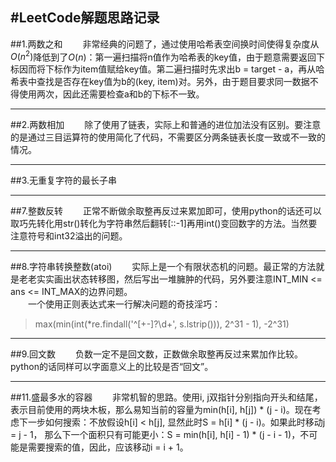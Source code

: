 #**LeetCode解题思路记录**
---

##1.两数之和
&ensp;&ensp;&ensp;&ensp;非常经典的问题了，通过使用哈希表空间换时间使得复杂度从$O(n^2)$降低到了$O(n)$：第一遍扫描将n值作为哈希表的key值，由于题意需要返回下标因而将下标作为item值赋给key值。第二遍扫描时先求出b = target - a，再从哈希表中查找是否存在key值为b的(key, item)对。另外，由于题目要求同一数据不得使用两次，因此还需要检查a和b的下标不一致。

---
##2.两数相加
&ensp;&ensp;&ensp;&ensp;除了使用了链表，实际上和普通的进位加法没有区别。要注意的是通过三目运算符的使用简化了代码，不需要区分两条链表长度一致或不一致的情况。

---
##3.无重复字符的最长子串

---
##7.整数反转
&ensp;&ensp;&ensp;&ensp;正常不断做余取整再反过来累加即可，使用python的话还可以取巧先转化用str()转化为字符串然后翻转[::-1]再用int()变回数字的方法。当然要注意符号和int32溢出的问题。

---
##8.字符串转换整数(atoi)
&ensp;&ensp;&ensp;&ensp;实际上是一个有限状态机的问题。最正常的方法就是老老实实画出状态转移图，然后写出一堆臃肿的代码，另外要注意INT_MIN <= ans <= INT_MAX的边界问题。<br/>
&ensp;&ensp;&ensp;&ensp;一个使用正则表达式来一行解决问题的奇技淫巧：
>max(min(int(*re.findall('^[\+\-]?\d+', s.lstrip())), 2^31 - 1), -2^31)

---
##9.回文数
&ensp;&ensp;&ensp;&ensp;负数一定不是回文数，正数做余取整再反过来累加作比较。python的话同样可以字面意义上的比较是否“回文”。

---
##11.盛最多水的容器
&ensp;&ensp;&ensp;&ensp;非常机智的思路。使用i, j双指针分别指向开头和结尾，表示目前使用的两块木板，那么易知当前的容量为min(h[i], h[j]) *  (j - i)。现在考虑下一步如何搜索：不放假设h[i] < h[j], 显然此时S = h[i] * (j - i)。如果此时移动j = j - 1， 那么下一个面积只有可能更小：S = min(h[i], h[i] - 1) * (j - i - 1)，不可能是需要搜索的值，因此，应该移动i = i + 1。